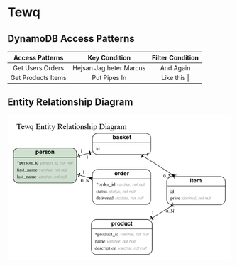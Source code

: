 # Tewq

## DynamoDB Access Patterns

|  Access Patterns                                | Key Condition                   | Filter Condition                                          |
| :---------------------------------------------: | :-----------------------------: | :-------------------------------------------------------: |
|  Get Users Orders                               | Hejsan Jag heter Marcus         | And Again                                                 |
|  Get Products Items                             | Put Pipes In                    | Like this \|                                              |


## Entity Relationship Diagram

![ERD](./erd.png)
